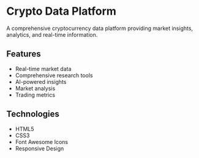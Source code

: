 # Crypto Data Platform

A comprehensive cryptocurrency data platform providing market insights, analytics, and real-time information.

## Features
- Real-time market data
- Comprehensive research tools
- AI-powered insights
- Market analysis
- Trading metrics

## Technologies
- HTML5
- CSS3
- Font Awesome Icons
- Responsive Design